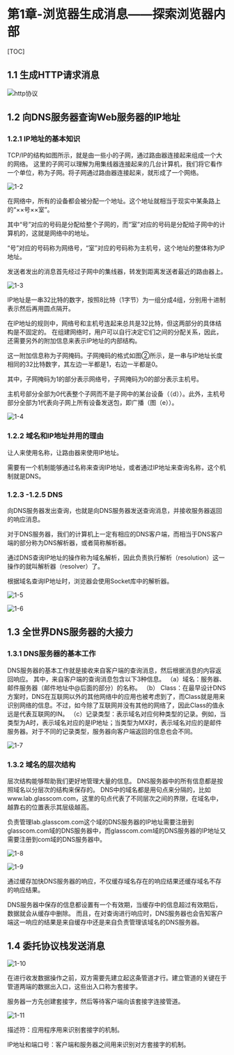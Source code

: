 # 第1章-浏览器生成消息——探索浏览器内部

[TOC]


## 1.1 生成HTTP请求消息

![http协议](img\chapter01\1-1.png)

## 1.2 向DNS服务器查询Web服务器的IP地址
### 1.2.1 IP地址的基本知识
TCP/IP的结构如图所示，就是由一些小的子网，通过路由器连接起来组成一个大的网络。
这里的子网可以理解为用集线器连接起来的几台计算机，我们将它看作一个单位，称为子网。将子网通过路由器连接起来，就形成了一个网络。

![1-2](img\chapter01\1-2.png)

在网络中，所有的设备都会被分配一个地址。这个地址就相当于现实中某条路上的“××号××室”。

其中“号”对应的号码是分配给整个子网的，而“室”对应的号码是分配给子网中的计算机的，这就是网络中的地址。

“号”对应的号码称为网络号，“室”对应的号码称为主机号，这个地址的整体称为IP地址。

发送者发出的消息首先经过子网中的集线器，转发到距离发送者最近的路由器上。

![1-3](img/chapter01/1-3.png)

IP地址是一串32比特的数字，按照8比特（1字节）为一组分成4组，分别用十进制表示然后再用圆点隔开。

在IP地址的规则中，网络号和主机号连起来总共是32比特，但这两部分的具体结构是不固定的。
在组建网络时，用户可以自行决定它们之间的分配关系，因此，还需要另外的附加信息来表示IP地址的内部结构。

这一附加信息称为子网掩码。子网掩码的格式如图②所示，是一串与IP地址长度相同的32比特数字，其左边一半都是1，右边一半都是0。

其中，子网掩码为1的部分表示网络号，子网掩码为0的部分表示主机号。

主机号部分全部为0代表整个子网而不是子网中的某台设备（（d））。此外，主机号部分全部为1代表向子网上所有设备发送包，即广播（图（e））。

![1-4](img/chapter01/1-4.png)

### 1.2.2 域名和IP地址并用的理由
让人来使用名称，让路由器来使用IP地址。

需要有一个机制能够通过名称来查询IP地址，或者通过IP地址来查询名称，这个机制就是DNS。

### 1.2.3 -1.2.5 DNS
向DNS服务器发出查询，也就是向DNS服务器发送查询消息，并接收服务器返回的响应消息。

对于DNS服务器，我们的计算机上一定有相应的DNS客户端，而相当于DNS客户端的部分称为DNS解析器，或者简称解析器。

通过DNS查询IP地址的操作称为域名解析，因此负责执行解析（resolution）这一操作的就叫解析器（resolver）了。

根据域名查询IP地址时，浏览器会使用Socket库中的解析器。

![1-5](img/chapter01/1-5.png)

![1-6](img/chapter01/1-6.png)

## 1.3 全世界DNS服务器的大接力
### 1.3.1 DNS服务器的基本工作
DNS服务器的基本工作就是接收来自客户端的查询消息，然后根据消息的内容返回响应。
其中，来自客户端的查询消息包含以下3种信息。
（a）域名：服务器、邮件服务器（邮件地址中@后面的部分）的名称。
（b） Class：在最早设计DNS方案时，DNS在互联网以外的其他网络中的应用也被考虑到了，而Class就是用来识别网络的信息。不过，如今除了互联网并没有其他的网络了，因此Class的值永远是代表互联网的IN。
（c）记录类型：表示域名对应何种类型的记录。例如，当类型为A时，表示域名对应的是IP地址；当类型为MX时，表示域名对应的是邮件服务器。对于不同的记录类型，服务器向客户端返回的信息也会不同。

![1-7](img/chapter01/1-7.png)

### 1.3.2 域名的层次结构

层次结构能够帮助我们更好地管理大量的信息。
DNS服务器中的所有信息都是按照域名以分层次的结构来保存的。
DNS中的域名都是用句点来分隔的，比如www.lab.glasscom.com，这里的句点代表了不同层次之间的界限，在域名中，越靠右的位置表示其层级越高。

负责管理lab.glasscom.com这个域的DNS服务器的IP地址需要注册到glasscom.com域的DNS服务器中，而glasscom.com域的DNS服务器的IP地址又需要注册到com域的DNS服务器中。

![1-8](img/chapter01/1-8.png)

![1-9](img/chapter01/1-9.png)

通过缓存加快DNS服务器的响应，不仅缓存域名存在的响应结果还缓存域名不存的响应结果。

DNS服务器中保存的信息都设置有一个有效期，当缓存中的信息超过有效期后，数据就会从缓存中删除。
而且，在对查询进行响应时，DNS服务器也会告知客户端这一响应的结果是来自缓存中还是来自负责管理该域名的DNS服务器。

## 1.4 委托协议栈发送消息
![1-10](img/chapter01/1-10.png)

在进行收发数据操作之前，双方需要先建立起这条管道才行。建立管道的关键在于管道两端的数据出入口，这些出入口称为套接字。

服务器一方先创建套接字，然后等待客户端向该套接字连接管道。

![1-11](img/chapter01/1-11.png)

描述符：应用程序用来识别套接字的机制。

IP地址和端口号：客户端和服务器之间用来识别对方套接字的机制。